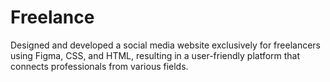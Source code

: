 # Freelance
Designed and developed a social media website exclusively for freelancers using Figma, CSS, and HTML, resulting in a user-friendly platform that connects professionals from various fields.
